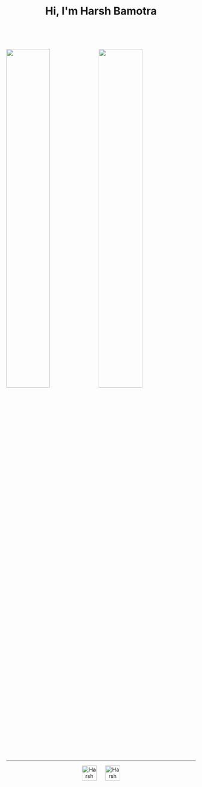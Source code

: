 <h1 align="center">Hi, I'm Harsh Bamotra</h1>
<br>
<br><br>

<p align="left">
    <img width="48%" src="https://github-readme-stats.vercel.app/api?username=HarshBamotra&show_icons=true&theme=gruvbox&hide_border=true" />
    <img width="48%" src="https://github-readme-streak-stats.herokuapp.com/?user=HarshBamotra&theme=gruvbox&hide_border=true" />
</p>

<hr>

<p align="center">
  <a href="https://www.instagram.com/perfect_ography/"><img alt="Harsh Bamotra" width="40px" src="https://cdn.jsdelivr.net/npm/simple-icons@v3/icons/instagram.svg"/></a>
  &emsp;
  <a href="https://www.linkedin.com/in/harshbamotra/"><img alt="Harsh Bamotra" width="40px" src="https://cdn.jsdelivr.net/npm/simple-icons@v3/icons/linkedin.svg"/></a>
</p>





